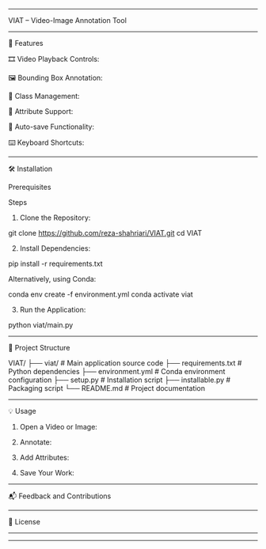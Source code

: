
---

VIAT – Video-Image Annotation Tool

 


---

🚀 Features

🎞️ Video Playback Controls: 

🖼️ Bounding Box Annotation: 

🎨 Class Management: 

📝 Attribute Support: 

💾 Auto-save Functionality: 

⌨️ Keyboard Shortcuts:  



---

🛠️ Installation

Prerequisites







 


Steps

1. Clone the Repository:

git clone https://github.com/reza-shahriari/VIAT.git
cd VIAT





2. Install Dependencies:

pip install -r requirements.txt





Alternatively, using Conda:

conda env create -f environment.yml
conda activate viat



3. Run the Application:

python viat/main.py






---

📂 Project Structure

VIAT/
├── viat/                  # Main application source code
├── requirements.txt       # Python dependencies
├── environment.yml        # Conda environment configuration
├── setup.py               # Installation script
├── installable.py         # Packaging script
└── README.md              # Project documentation




---

💡 Usage

1. Open a Video or Image: 


2. Annotate: 


3. Add Attributes: 


4. Save Your Work:  




---

📬 Feedback and Contributions

 


---

📄 License

 


---

 

---

